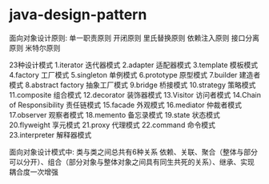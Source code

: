 # java-design-pattern
面向对象设计原则:
单一职责原则
开闭原则
里氏替换原则
依赖注入原则
接口分离原则
米特尔原则

23种设计模式
1.iterator 迭代器模式
2.adapter 适配器模式
3.template 模板模式
4.factory 工厂模式
5.singleton 单例模式
6.prototype 原型模式
7.builder 建造者模式
8.abstract factory 抽象工厂模式
9.bridge 桥接模式
10.strategy 策略模式
11.composite 组合模式
12.decorator 装饰器模式
13.Visitor 访问者模式
14.Chain of Responsibility 责任链模式
15.facade 外观模式
16.mediator 仲裁者模式
17.observer 观察者模式
18.memento 备忘录模式
19.state 状态模式
20.flyweight 享元模式
21.proxy 代理模式
22.command 命令模式
23.interpreter 解释器模式


面向对象设计模式中:
类与类之间总共有6种关系
依赖、关联、聚合（整体与部分可以分开）、组合（部分对象与整体对象之间具有同生共死的关系）、继承、实现
耦合度一次增强
